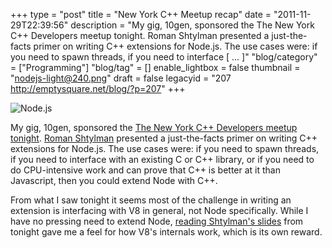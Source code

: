 +++
type = "post"
title = "New York C++ Meetup recap"
date = "2011-11-29T22:39:56"
description = "My gig, 10gen, sponsored the The New York C++ Developers meetup tonight. Roman Shtylman presented a just-the-facts primer on writing C++ extensions for Node.js. The use cases were: if you need to spawn threads, if you need to interface [ ... ]"
"blog/category" = ["Programming"]
"blog/tag" = []
enable_lightbox = false
thumbnail = "nodejs-light@240.png"
draft = false
legacyid = "207 http://emptysquare.net/blog/?p=207"
+++

<p><img style="display:block; margin-left:auto; margin-right:auto;" src="nodejs-light.png" title="Node.js" /></p>
<p>My gig, 10gen, sponsored the <a href="http://www.meetup.com/nyccpp/events/16232776/">The New York C++ Developers meetup
tonight</a>. <a href="http://www.shtylman.com/">Roman
Shtylman</a> presented a just-the-facts primer on
writing C++ extensions for Node.js. The use cases were: if you need to
spawn threads, if you need to interface with an existing C or C++
library, or if you need to do CPU-intensive work and can prove that C++
is better at it than Javascript, then you could extend Node with C++.</p>
<p>From what I saw tonight it seems most of the challenge in writing an
extension is interfacing with V8 in general, not Node specifically.
While I have no pressing need to extend Node, <a href="http://shtylman.github.com/node-presentation/">reading Shtylman's
slides</a> from tonight gave
me a feel for how V8's internals work, which is its own reward.</p>
    